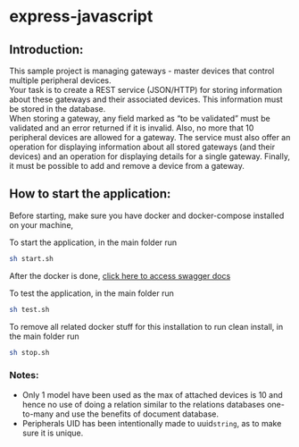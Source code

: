 # express-javascript

## Introduction:

This sample project is managing gateways - master devices that control multiple peripheral
devices.  
Your task is to create a REST service (JSON/HTTP) for storing information about these
gateways and their associated devices. This information must be stored in the database.  
When storing a gateway, any field marked as “to be validated” must be validated and an error
returned if it is invalid. Also, no more that 10 peripheral devices are allowed for a gateway.
The service must also offer an operation for displaying information about all stored gateways
(and their devices) and an operation for displaying details for a single gateway. Finally, it must
be possible to add and remove a device from a gateway.


## How to start the application:

Before starting, make sure you have docker and docker-compose installed on your machine,

To start the application, in the main folder run 
```bash
sh start.sh
```
After the docker is done,
[click here to access swagger docs](http://localhost:3000/api-docs/)

To test the application, in the main folder run
```bash
sh test.sh
```

To remove all related docker stuff for this installation to run clean install, in the main folder run
```bash
sh stop.sh
```



### Notes:
 - Only 1 model have been used as the max of attached devices is 10 
and hence no use of doing a relation similar to the relations databases 
one-to-many and use the benefits of document database.
 - Peripherals UID has been intentionally made to uuid`string`, as to make sure it is unique.
